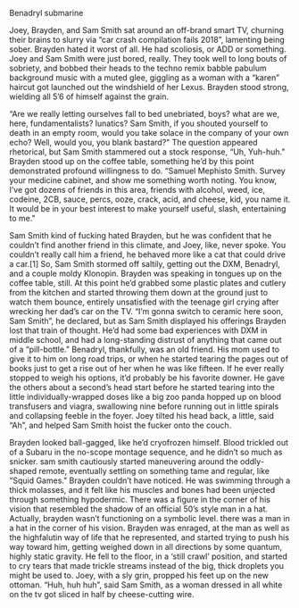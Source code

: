 
Benadryl submarine


Joey, Brayden, and Sam Smith sat around an off-brand smart TV, churning their brains to slurry via “car 
crash compilation fails 2018”, lamenting being sober. Brayden hated it worst of all. He had scoliosis, 
or ADD or something. Joey and Sam Smith were just bored, really. They took well to long bouts of 
sobriety, and bobbed their heads to the techno remix babble pabulum background music with a muted glee,
giggling as a woman with a “karen” haircut got launched out the windshield of her Lexus. Brayden stood 
strong, wielding all 5’6 of himself against the grain. 

“Are we really letting ourselves fall to bed unebriated, boys? what are we, here, fundamentalists? 
lunatics? Sam Smith, if you shouted yourself to death in an empty room, would you take solace in the 
company of your own echo? Well, would you, you blank bastard?" The question appeared rhetorical, but 
Sam Smith stammered out a stock response, “Uh, Yuh-huh." Brayden stood up on the coffee table, something
he’d by this point demonstrated profound willingness to do. “Samuel Mephisto Smith. Survey your medicine 
cabinet, and show me something worth noting. You know, I’ve got dozens of friends in this area, friends 
with alcohol, weed, ice, codeine, 2CB, sauce, percs, ooze, crack, acid, and cheese, kid, you name it. It 
would be in your best interest to make yourself useful, slash, entertaining to me." 

Sam Smith kind of fucking hated Brayden, but he was confident that he couldn’t find another friend in this
climate, and Joey, like, never spoke. You couldn’t really call him a friend, he behaved more like a cat 
that could drive a car.[1] So, Sam Smith stormed off saltily, getting out the DXM, Benadryl, and a couple 
moldy Klonopin. Brayden was speaking in tongues up on the coffee table, still. At this point he’d grabbed 
some plastic plates and cutlery from the kitchen and started throwing them down at the ground just to 
watch them bounce, entirely unsatisfied with the teenage girl crying after wrecking her dad’s car on the 
TV. “I’m gonna switch to ceramic here soon, Sam Smith”, he declared, but as Sam Smith displayed his 
offerings Brayden lost that train of thought. He’d had some bad experiences with DXM in middle school, and
had a long-standing distrust of anything that came out of a “pill-bottle.” Benadryl, thankfully, was an 
old friend. His mom used to give it to him on long road trips, or when he started tearing the pages out 
of books just to get a rise out of her when he was like fifteen. If he ever really stopped to weigh his 
options, it’d probably be his favorite downer. He gave the others about a second’s head start before he 
started tearing into the little individually-wrapped doses like a big zoo panda hopped up on blood 
transfusers and viagra, swallowing nine before running out in little spirals and collapsing feeble in the
foyer. Joey tilted his head back, a little, said “Ah”, and helped Sam Smith hoist the fucker onto the 
couch.


Brayden looked ball-gagged, like he’d cryofrozen himself. Blood trickled out of a Subaru in the no-scope 
montage sequence, and he didn’t so much as snicker. sam smith cautiously started maneuvering around the 
oddly-shaped remote, eventually settling on something tame and regular, like “Squid Games." Brayden 
couldn’t have noticed. He was swimming through a thick molasses, and it felt like his muscles and bones 
had been unjected through something hypodermic. There was a figure in the corner of his vision that 
resembled the shadow of an official 50’s style man in a hat. Actually, brayden wasn’t functioning on a 
symbolic level. there was a man in a hat in the corner of his vision. Brayden was enraged, at the man as 
well as the highfalutin way of life that he represented, and started trying to push his way toward him, 
getting weighed down in all directions by some quantum, highly static gravity. He fell to the floor, in 
a ‘still crawl’ position, and started to cry tears that made trickle streams instead of the big, thick 
droplets you might be used to. Joey, with a sly grin, propped his feet up on the new ottoman. “Huh, huh 
huh”, said Sam Smith, as a woman dressed in all white on the tv got sliced in half by cheese-cutting wire.






